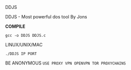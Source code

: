 DDJS

DDJS - Most powerful dos tool By Jons

**COMPILE**

```gcc -o DDJS DDJS.c```

LINUX/UNIX/MAC

```./DDJS IP PORT```

BE ANONYMOUS
`USE PROXY VPN OPENVPN TOR PROXYCHAINS`
